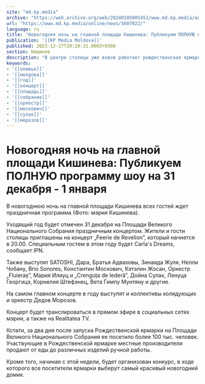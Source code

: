 ```yaml
---
site: "md.kp.media"
archive: "https://web.archive.org/web/20240105005451/www.md.kp.media/online/news/5607022/"
url: "https://www.md.kp.media/online/news/5607022/"
language: ru
title: "Новогодняя ночь на главной площади Кишинева: Публикуем ПОЛНУЮ программу шоу на 31 декабря - 1 января"
publication: '[[KP Media Moldova]]'
published: 2023-12-27T20:20:31.000Z+0300
section: Кишинев
description: "В центре столицы уже вовсю работает рождественская ярмарка, качели-карусели, Домик Деда мороза и многое другое"
keywords:
- '[[оливье]]'
- '[[молдова]]'
- '[[год]]'
- '[[концерт]]'
- '[[площадь]]'
- '[[собрание]]'
- '[[оркестр]]'
- '[[москович]]'
- '[[сулак]]'
- '[[морозов]]'
---
```


# Новогодняя ночь на главной площади Кишинева: Публикуем ПОЛНУЮ программу шоу на 31 декабря - 1 января

В новогоднюю ночь на главной площади Кишинева всех гостей ждет праздничная программа (Фото: мэрия Кишинева).

Уходящий год будет отмечен 31 декабря на Площади Великого Национального Собрания праздничным концертом. Жители и гости столицы приглашены на концерт „Feerie de Revelion”, который начнется в 20.00. Специальным гостем в этом году будет Carla's Dreams, сообщает IPN.

Также выступят SATOSHI, Дара, Братья Адваховы, Зинаида Жуля, Нелли Чобану, Brio Sonores, Константин Москович, Кэтэлин Жосан, Оркестр „Fluieraș”, Мария Илиуц и „Crenguța de Iederă”, Дойна Сулак, Ленуца Георгицэ, Корнелия Штефэнец, Вета Гимпу Мунтяну и другие.

На самом главном концерте в году выступят и коллективы колядующих и оркестр Дедов Морозов.

Концерт будет транслироваться в прямом эфире в социальных сетях мэрии, а также на Realitatea TV.

Кстати, за два дня после запуска Рождественской ярмарки на Площади Великого Национального Собрания ее посетило более 100 тыс. человек. Участвующие в Рождественской ярмарке местные производители продают от еды до различных изделий ручной работы.

Кроме того, начиная с этой недели, будет организован конкурс, в ходе которого все посетители ярмарки выберут самый красивый новогодний домик.